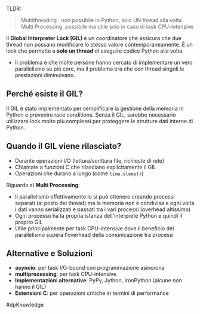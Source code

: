 TLDR:

> Multithreading : non possibile in Python, solo UN thread alla volta Multi Processing: possibile ma utile solo in caso di task CPU-intensive

Il **Global Interpreter Lock (GIL)** è un coordinatore che assicura che due thread non possano modificare lo stesso valore contemporaneamente. È un lock che permette a **solo un thread** di eseguire codice Python alla volta.

- Il problema è che molte persone hanno cercato di implementare un vero parallelismo su più core, ma il problema era che con thread singoli le prestazioni diminuivano.

## **Perché esiste il GIL?**

Il GIL è stato implementato per semplificare la gestione della memoria in Python e prevenire race conditions. Senza il GIL, sarebbe necessario utilizzare lock molto più complessi per proteggere le strutture dati interne di Python.

## **Quando il GIL viene rilasciato?**

- Durante operazioni I/O (lettura/scrittura file, richieste di rete)
- Chiamate a funzioni C che rilasciano esplicitamente il GIL
- Operazioni che durano a lungo (come `time.sleep()`)

Riguardo al **Multi Processing**:

- Il parallelismo effettivamente lo si può ottenere creando processi separati (al posto dei thread) ma la memoria non è condivisa e ogni volta i dati vanno serializzati e passati tra i vari processi (overhead altissimo)
- Ogni processo ha la propria istanza dell'interprete Python e quindi il proprio GIL
- Utile principalmente per task CPU-intensive dove il beneficio del parallelismo supera l'overhead della comunicazione tra processi

## **Alternative e Soluzioni**

- **asyncio**: per task I/O-bound con programmazione asincrona
- **multiprocessing**: per task CPU-intensive
- **Implementazioni alternative**: PyPy, Jython, IronPython (alcune non hanno il GIL)
- **Estensioni C**: per operazioni critiche in termini di performance

#dpKnowledge 